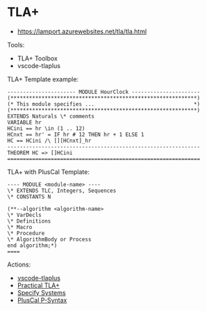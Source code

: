 # TLA+
- https://lamport.azurewebsites.net/tla/tla.html

Tools:
- TLA+ Toolbox
- vscode-tlaplus

TLA+ Template example:
```TLA+
---------------------- MODULE HourClock ----------------------
(************************************************************)
(* This module specifies ...                                *)
(************************************************************)
EXTENDS Naturals \* comments
VARIABLE hr
HCini == hr \in (1 .. 12)
HCnxt == hr' = IF hr # 12 THEN hr + 1 ELSE 1
HC == HCini /\ [][HCnxt]_hr
--------------------------------------------------------------
THEOREM HC => []HCini
==============================================================
```

TLA+ with PlusCal Template:
```TLA+
---- MODULE <module-name> ----
\* EXTENDS TLC, Integers, Sequences
\* CONSTANTS N

(**--algorithm <algorithm-name>
\* VarDecls
\* Definitions
\* Macro
\* Procedure
\* AlgorithmBody or Process
end algorithm;*)
====
```

Actions:
- [vscode-tlaplus](./vscode-tlaplus/README.md)
- [Practical TLA+](./PTLAplus/REAME.md)
- [Specify Systems](./SpecifySystems/README.md)
- [PlusCal P-Syntax](./PlusCal-p-syntax/README.md)
